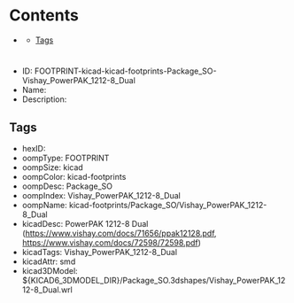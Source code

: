 



Contents
========

* [](#)
	* [Tags](#tags)

# 

- ID: FOOTPRINT-kicad-kicad-footprints-Package_SO-Vishay_PowerPAK_1212-8_Dual
- Name: 
- Description: 

## Tags

- hexID: 
- oompType: FOOTPRINT
- oompSize: kicad
- oompColor: kicad-footprints
- oompDesc: Package_SO
- oompIndex: Vishay_PowerPAK_1212-8_Dual
- oompName: kicad-footprints/Package_SO/Vishay_PowerPAK_1212-8_Dual
- kicadDesc: PowerPAK 1212-8 Dual (https://www.vishay.com/docs/71656/ppak12128.pdf, https://www.vishay.com/docs/72598/72598.pdf)
- kicadTags: Vishay_PowerPAK_1212-8_Dual
- kicadAttr: smd
- kicad3DModel: ${KICAD6_3DMODEL_DIR}/Package_SO.3dshapes/Vishay_PowerPAK_1212-8_Dual.wrl
